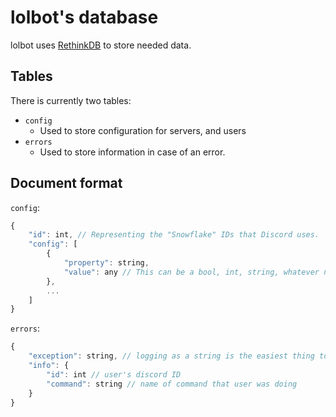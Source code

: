# lolbot's database

lolbot uses [RethinkDB](https://rethinkdb.com) to store needed data.

## Tables

There is currently two tables:

- `config`
    - Used to store configuration for servers, and users
- `errors`
    - Used to store information in case of an error.

## Document format

`config`:
```js
{
    "id": int, // Representing the "Snowflake" IDs that Discord uses.
    "config": [
        {
            "property": string,
            "value": any // This can be a bool, int, string, whatever needs to be stored here
        },
        ...
    ]
}
```

`errors`:
```js
{
    "exception": string, // logging as a string is the easiest thing to do here
    "info": {
        "id": int // user's discord ID
        "command": string // name of command that user was doing
    }
}
```